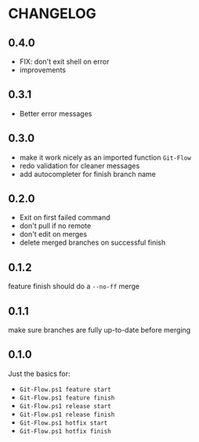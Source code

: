 # CHANGELOG

## 0.4.0

- FIX: don't exit shell on error
- improvements

## 0.3.1

- Better error messages

## 0.3.0

- make it work nicely as an imported function `Git-Flow`
- redo validation for cleaner messages
- add autocompleter for finish branch name

## 0.2.0

- Exit on first failed command
- don't pull if no remote
- don't edit on merges
- delete merged branches on successful finish

## 0.1.2

feature finish should do a `--no-ff` merge

## 0.1.1

make sure branches are fully up-to-date before merging

## 0.1.0

Just the basics for:
- `Git-Flow.ps1 feature start`
- `Git-Flow.ps1 feature finish`
- `Git-Flow.ps1 release start`
- `Git-Flow.ps1 release finish`
- `Git-Flow.ps1 hotfix start`
- `Git-Flow.ps1 hotfix finish`